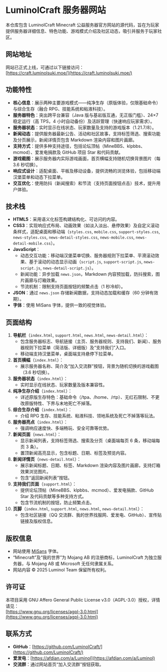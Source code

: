 # LuminolCraft 服务器网站

本仓库包含 LuminolCraft Minecraft 公益服务器官方网站的源代码，旨在为玩家提供服务器详细信息、特色功能、游戏模式介绍及社区动态，吸引并服务于玩家社区。

## 网站地址

网站已正式上线，可通过以下链接访问：  
[https://craft.luminolsuki.moe/](https://craft.luminolsuki.moe/)

## 功能特性

- **核心信息**：展示两种主要游戏模式——纯净生存（原版体验，仅限基础命令）与综合生存（融合 RPG、技能系统和粘液科技）。
- **服务器特色**：突出跨平台兼容（Java 版与基岩版互通，无正版门槛）、24×7 稳定运行（高 TPS，4 小时自动备份）及活跃管理（快速响应玩家需求）。
- **服务器状态**：实时显示在线状态、玩家数量及支持的游戏版本（1.21.7/8）。
- **新闻动态**：提供服务器最新公告、活动和社区故事，支持标签筛选、搜索功能及分页展示，新闻详情页包含 Markdown 渲染内容和图片画廊。
- **支持方式**：提供多种支持途径，包括论坛顶帖（MineBBS、klpbbs、mcmod）、爱发电捐款及 GitHub 项目 Star 和代码贡献。
- **游戏截图**：展示服务器内实际游戏画面，首页横幅支持随机切换背景图片（每 3.6 秒切换）。
- **响应式设计**：适配桌面、平板及移动设备，提供流畅的浏览体验，包括移动端汉堡菜单和动态下拉菜单。
- **交互优化**：使用防抖（新闻搜索）和节流（支持页面按钮点击）技术，提升用户体验。

## 技术栈

- **HTML5**：采用语义化标签构建结构化、可访问的内容。
- **CSS3**：实现响应式布局、动画效果（如淡入淡出、悬停效果）及自定义滚动条样式，适配桌面和移动端（`styles.css`, `mobile.css`, `support-styles.css`, `news-styles.css`, `news-detail-styles.css`, `news-mobile.css`, `news-detail-mobile.css`）。
- **JavaScript**：
  - 动态交互功能：移动端汉堡菜单切换、服务器规则下拉菜单、平滑滚动效果、基于滚动的动态显示动画（`script.js`, `support-script.js`, `news-script.js`, `news-detail-script.js`）。
  - 新闻功能：异步加载 `news.json`，Markdown 内容预加载，防抖搜索，图片画廊与灯箱效果。
  - 节流机制：限制支持页面按钮的频繁点击（1 秒冷却）。
- **JSON**：通过 `news.json` 存储新闻数据，支持动态加载和缓存（60 分钟有效期）。
- **字体**：使用 MiSans 字体，提供一致的视觉体验。

## 页面结构

1. **导航栏**（`index.html`, `support.html`, `news.html`, `news-detail.html`）：
   - 包含服务器标志、导航链接（主页、服务器规则、支持我们、新闻）、服务器规则下拉菜单（简洁版、详细版）及“支持我们”入口。
   - 移动端支持汉堡菜单，桌面端支持悬停下拉菜单。
2. **首页横幅**（`index.html`）：
   - 展示服务器名称、简介及“加入交流群”按钮，背景为随机切换的游戏截图（3.6 秒切换）。
3. **服务器状态**（`index.html`）：
   - 实时显示在线状态、玩家数量及版本兼容性。
4. **纯净生存介绍**（`index.html`）：
   - 详述原版生存特色：基础命令（/tpa、/home、/rtp）、无红石限制、不更改原版特性、下界与末地死亡不掉落。
5. **综合生存介绍**（`index.html`）：
   - 介绍 RPG 生存、技能系统、粘液科技、领地系统及死亡不掉落等玩法。
6. **服务器亮点**（`index.html`）：
   - 强调响应速度快、多端畅玩、安全可靠等优势。
7. **新闻页面**（`news.html`）：
   - 显示新闻列表，支持标签筛选、搜索及分页（桌面端每页 6 条，移动端每页 3 条）。
   - 置顶新闻高亮显示，包含标题、日期、标签及预览内容。
8. **新闻详情页**（`news-detail.html`）：
   - 展示新闻标题、日期、标签、Markdown 渲染内容及图片画廊，支持灯箱效果浏览图片。
   - 包含“返回新闻列表”按钮。
9. **支持我们页面**（`support.html`）：
   - 提供论坛顶帖（MineBBS、klpbbs、mcmod）、爱发电捐款、GitHub Star 及代码贡献等多种支持方式。
   - 包含节流机制的按钮，防止频繁点击。
10. **页脚**（`index.html`, `support.html`, `news.html`, `news-detail.html`）：
    - 包含社区链接（QQ 交流群、我的世界找服网、爱发电、GitHub）、宣传贴链接及版权信息。

## 版权信息

- 网站使用 [MiSans](https://hyperos.mi.com/font/) 字体。
- “Minecraft”及“我的世界”为 Mojang AB 的注册商标，LuminolCraft 为独立服务器，与 Mojang AB 或 Microsoft 无任何隶属关系。
- 网站内容 © 2025 Luminol Team 保留所有权利。

## 许可证

本项目采用 GNU Affero General Public License v3.0（AGPL-3.0）授权，详情请见：  
[https://www.gnu.org/licenses/agpl-3.0.html](https://www.gnu.org/licenses/agpl-3.0.html)

## 联系方式

- **GitHub**：[https://github.com/LuminolCraft/](https://github.com/LuminolCraft/)
- **爱发电**：[https://afdian.com/a/Luminol](https://afdian.com/a/Luminol)
- **交流群**：通过网站首页“加入交流群”按钮获取。
